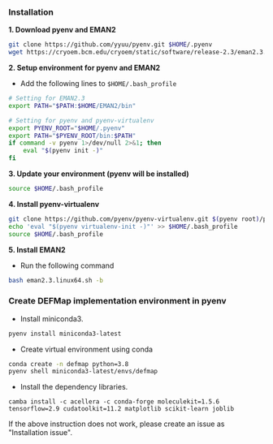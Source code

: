 ### Installation
**1. Download pyenv and EMAN2**  
```bash
git clone https://github.com/yyuu/pyenv.git $HOME/.pyenv
wget https://cryoem.bcm.edu/cryoem/static/software/release-2.3/eman2.3.linux64.sh
```

**2. Setup environment for pyenv and EMAN2**  
* Add the following lines to `$HOME/.bash_profile`
```bash
# Setting for EMAN2.3
export PATH="$PATH:$HOME/EMAN2/bin"

# Setting for pyenv and pyenv-virtualenv
export PYENV_ROOT="$HOME/.pyenv"
export PATH="$PYENV_ROOT/bin:$PATH"
if command -v pyenv 1>/dev/null 2>&1; then
    eval "$(pyenv init -)"
fi
```

**3. Update your environment (pyenv will be installed)**
```bash
source $HOME/.bash_profile
```

**4. Install pyenv-virtualenv**
```bash
git clone https://github.com/pyenv/pyenv-virtualenv.git $(pyenv root)/plugins/pyenv-virtualenv
echo 'eval "$(pyenv virtualenv-init -)"' >> $HOME/.bash_profile
source $HOME/.bash_profile
```

**5. Install EMAN2**
* Run the following command
```bash
bash eman2.3.linux64.sh -b
```

### Create DEFMap implementation environment in pyenv
* Install miniconda3.
```bash
pyenv install miniconda3-latest
```

* Create virtual environment using conda
```bash
conda create -n defmap python=3.8
pyenv shell miniconda3-latest/envs/defmap
```

* Install the dependency libraries.
```
camba install -c acellera -c conda-forge moleculekit=1.5.6 tensorflow=2.9 cudatoolkit=11.2 matplotlib scikit-learn joblib
```
If the above instruction does not work, please create an issue as "Installation issue".
